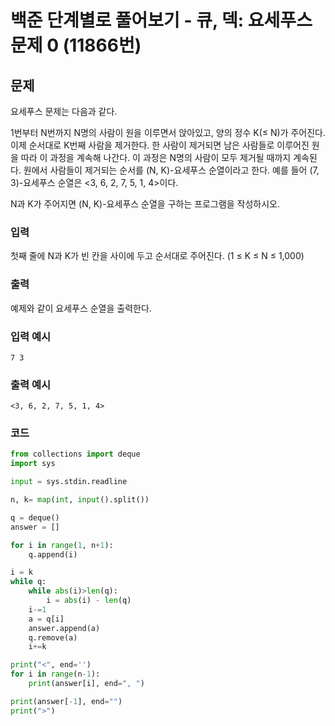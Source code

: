 # 백준 단계별로 풀어보기 - 큐, 덱: 요세푸스 문제 0 (11866번)
## 문제

요세푸스 문제는 다음과 같다.

1번부터 N번까지 N명의 사람이 원을 이루면서 앉아있고, 양의 정수 K(≤ N)가 주어진다. 이제 순서대로 K번째 사람을 제거한다. 한 사람이 제거되면 남은 사람들로 이루어진 원을 따라 이 과정을 계속해 나간다. 이 과정은 N명의 사람이 모두 제거될 때까지 계속된다. 원에서 사람들이 제거되는 순서를 (N, K)-요세푸스 순열이라고 한다. 예를 들어 (7, 3)-요세푸스 순열은 <3, 6, 2, 7, 5, 1, 4>이다.

N과 K가 주어지면 (N, K)-요세푸스 순열을 구하는 프로그램을 작성하시오.

### 입력
첫째 줄에 N과 K가 빈 칸을 사이에 두고 순서대로 주어진다. (1 ≤ K ≤ N ≤ 1,000)

### 출력
예제와 같이 요세푸스 순열을 출력한다.

### 입력 예시
    7 3

### 출력 예시
    <3, 6, 2, 7, 5, 1, 4>
  
### 코드
```python
from collections import deque
import sys

input = sys.stdin.readline

n, k= map(int, input().split())

q = deque()
answer = []

for i in range(1, n+1):
    q.append(i)

i = k
while q:
    while abs(i)>len(q):
        i = abs(i) - len(q)
    i-=1
    a = q[i]
    answer.append(a)
    q.remove(a)
    i+=k

print("<", end='')
for i in range(n-1):
    print(answer[i], end=", ")

print(answer[-1], end="")
print(">")
```
